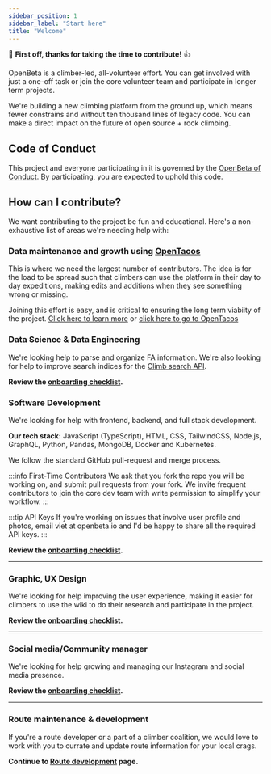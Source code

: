 ```yaml
---
sidebar_position: 1
sidebar_label: "Start here"
title: "Welcome"
---
```


🎉 **First off, thanks for taking the time to contribute!** 👍

OpenBeta is a climber-led, all-volunteer effort. You can get involved with just a one-off task or join the core volunteer team and participate in longer term projects.

We're building a new climbing platform from the ground up, which means fewer constrains and without ten thousand lines of legacy code. You can make a direct impact on the future of open source + rock climbing.

## Code of Conduct

This project and everyone participating in it is governed by the [OpenBeta of Conduct](./code-of-conduct). By participating, you are expected to uphold this code.

## How can I contribute?

We want contributing to the project be fun and educational. Here's a non-exhaustive list of areas we're needing help with:

### Data maintenance and growth using [OpenTacos](/how-to-contribute/using-opentacos/introduction)

This is where we need the largest number of contributors. The idea is for the load to be spread such that climbers can use the platform in their day to day expeditions, making edits and additions when they see something wrong or missing.

Joining this effort is easy, and is critical to ensuring the long term viabiity of the project. [Click here to learn more](/how-to-contribute/using-opentacos/introduction) or [click here to go to OpenTacos](https://openbeta.io)

### Data Science & Data Engineering

We're looking help to parse and organize FA information. We're also looking for help to improve search indices for the [Climb search API](https://openbeta.substack.com/p/announcing-free-access-climb-search-api).

**Review the [onboarding checklist](./onboarding-checklist).**

### Software Development

We're looking for help with frontend, backend, and full stack development.

**Our tech stack:** JavaScript (TypeScript), HTML, CSS, TailwindCSS, Node.js, GraphQL, Python, Pandas, MongoDB, Docker and Kubernetes.

We follow the standard GitHub pull-request and merge process.

:::info First-Time Contributors
We ask that you fork the repo you will be working on, and submit pull requests from your fork. We invite frequent contributors to join the core dev team with write permission to simplify your workflow.
:::

:::tip API Keys
If you're working on issues that involve user profile and photos, email viet at openbeta.io and I'd be happy to share all the required API keys.
:::

**Review the [onboarding checklist](./onboarding-checklist).**

---

### Graphic, UX Design

We're looking for help improving the user experience, making it easier for climbers to use the wiki to do their research and participate in the project.

**Review the [onboarding checklist](./onboarding-checklist).**

---

### Social media/Community manager

We're looking for help growing and managing our Instagram and social media presence.

**Review the [onboarding checklist](./onboarding-checklist).**

---

### Route maintenance & development

If you're a route developer or a part of a climber coalition, we would love to work with you to currate and update route information for your local crags.

**Continue to [Route development](./route-development) page.**
